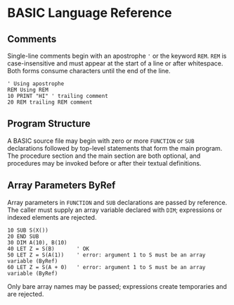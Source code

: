 <!--
File: docs/basic-ref.md
Purpose: BASIC language reference and examples.
-->

# BASIC Language Reference

## Comments

Single-line comments begin with an apostrophe `'` or the keyword `REM`.
`REM` is case-insensitive and must appear at the start of a line or after
whitespace. Both forms consume characters until the end of the line.

```basic
' Using apostrophe
REM Using REM
10 PRINT "HI" ' trailing comment
20 REM trailing REM comment
```

## Program Structure

A BASIC source file may begin with zero or more `FUNCTION` or `SUB`
declarations followed by top-level statements that form the main program. The
procedure section and the main section are both optional, and procedures may be
invoked before or after their textual definitions.

## Array Parameters ByRef

Array parameters in `FUNCTION` and `SUB` declarations are passed by reference. The caller must supply an array variable declared with `DIM`; expressions or indexed elements are rejected.

```basic
10 SUB S(X())
20 END SUB
30 DIM A(10), B(10)
40 LET Z = S(B)       ' OK
50 LET Z = S(A(1))    ' error: argument 1 to S must be an array variable (ByRef)
60 LET Z = S(A + 0)   ' error: argument 1 to S must be an array variable (ByRef)
```

Only bare array names may be passed; expressions create temporaries and are rejected.
